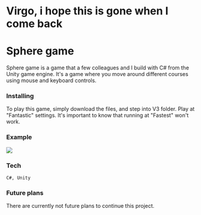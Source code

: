  # Virgo, i hope this is gone when I come back 
 
 
 # Sphere game
 Sphere game is a game that a few colleagues and I build with C# from the Unity game engine. It's a game where you move around different courses using mouse and keyboard controls. 
 
 ### Installing
 To play this game, simply download the files, and step into V3 folder. Play at "Fantastic" settings. It's important to know that running at "Fastest" won't work. 
 
 ### Example
 
 ![](gif.gif)
 
 ### Tech
 
 ```
 C#, Unity
 ```
 
 ### Future plans
 There are currently not future plans to continue this project. 
